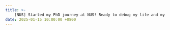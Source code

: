 ```yaml
---
title: >-
    [NUS] Started my PhD journey at NUS! Ready to debug my life and my code simultaneously 🐛
date: 2025-01-15 10:00:00 +0800
---
```

